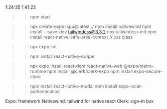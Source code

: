 1:24:35
1:41:22


>> npm start

>>npx create-expo-app@latest ./
>> npm install nativewind
>> npm install --save-dev tailwindcss@3.3.2
>> npx tailwindcss init
>> npm install react-native-safe-area-context // css  class

>> npx expo lint

>> npm install react-native-swiper


>> npx expo install react-dom react-native-web @expo/metro-runtime
>> npm install @clerk/clerk-expo
>> npm install expo-secure-store

>> npm install react-native-modal
>> npm install expo-local-authentication


Expo: framework
Nativewind: tailwind for native react
Clerk: sign-in box

